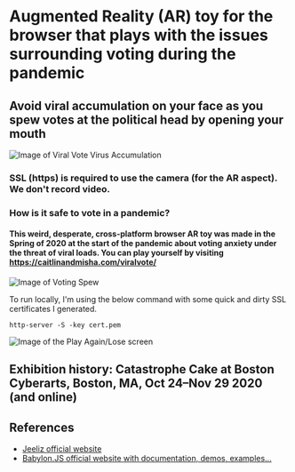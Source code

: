 # Augmented Reality (AR) toy for the browser that plays with the issues surrounding voting during the pandemic

## Avoid viral accumulation on your face as you spew votes at the political head by opening your mouth

![Image of Viral Vote Virus Accumulation](https://caitlinandmisha.com/viralvote/screenshots/ViralVote_ScreenShot1.png)

### SSL (https) is required to use the camera (for the AR aspect). We don't record video.

### How is it safe to vote in a pandemic?
#### This weird, desperate, cross-platform browser AR toy was made in the Spring of 2020 at the start of the pandemic about voting anxiety under the threat of viral loads. You can play yourself by visiting https://caitlinandmisha.com/viralvote/

![Image of Voting Spew](https://caitlinandmisha.com/viralvote/screenshots/Screen%20Shot%202020-10-24%20at%2012.26.55%20AM.png)

To run locally, I'm using the below command with some quick and dirty SSL certificates I generated.
```
http-server -S -key cert.pem
```

![Image of the Play Again/Lose screen](https://caitlinandmisha.com/viralvote/screenshots/IMG_20200404_210932.jpg)

## Exhibition history: Catastrophe Cake at Boston Cyberarts, Boston, MA, Oct 24–Nov 29 2020 (and online)

## References
* [Jeeliz official website](https://jeeliz.com)
* [Babylon.JS official website with documentation, demos, examples...](https://www.babylonjs.com/)
